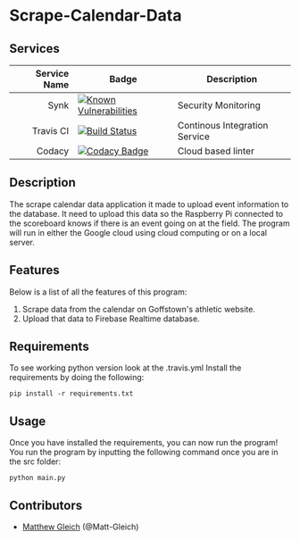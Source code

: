 # Scrape-Calendar-Data

## Services

| Service Name | Badge                                                                                                                                                                                                                                                                                           | Description                   |
|-------------:|-------------------------------------------------------------------------------------------------------------------------------------------------------------------------------------------------------------------------------------------------------------------------------------------------|-------------------------------|
| Synk         | [![Known Vulnerabilities](https://snyk.io/test/github/goffstown-sports-app/Scrape-Calendar-Data/badge.svg)](https://snyk.io/test/github/goffstown-sports-app/Scrape-Calendar-Data)                                                                                                              | Security Monitoring           |
| Travis CI    | [![Build Status](https://travis-ci.com/goffstown-sports-app/Scrape-Calendar-Data.svg?branch=master)](https://travis-ci.com/goffstown-sports-app/Scrape-Calendar-Data)                                                                                                                           | Continous Integration Service |
| Codacy       | [![Codacy Badge](https://api.codacy.com/project/badge/Grade/79e012cb6bc4425ba829dd60aa517c87)](https://app.codacy.com/app/matthewgleich/Scrape-Calendar-Data?utm_source=github.com&utm_medium=referral&utm_content=goffstown-sports-app/Scrape-Calendar-Data&utm_campaign=Badge_Grade_Settings) | Cloud based linter            |

## Description

The scrape calendar data application it made to upload event information to the database. It need to upload this data so the Raspberry Pi connected to the scoreboard knows if there is an event going on at the field. The program will run in either the Google cloud using cloud computing or on a local server.

## Features

Below is a list of all the features of this program:

1. Scrape data from the calendar on Goffstown's athletic website.
2. Upload that data to Firebase Realtime database.

## Requirements

To see working python version look at the .travis.yml
Install the requirements by doing the following:

`pip install -r requirements.txt`

## Usage

Once you have installed the requirements, you can now run the program! You run the program by inputting the following command once you are in the src folder:

`python main.py`

## Contributors

* [Matthew Gleich](https://github.com/Matt-Gleich) (@Matt-Gleich)
